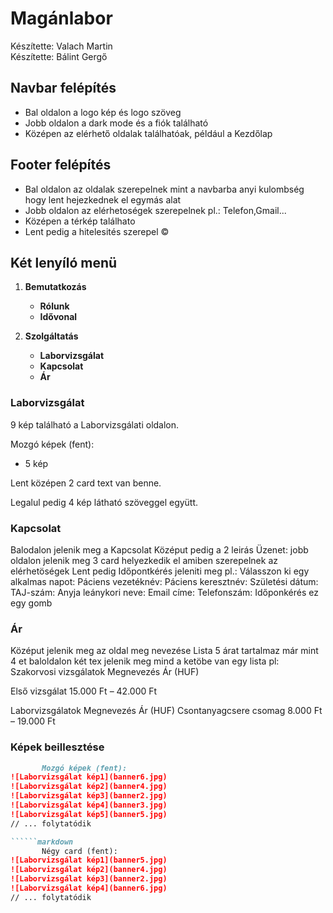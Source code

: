 # Magánlabor

Készítette: Valach Martin  
Készítette: Bálint Gergő  

## Navbar felépítés

- Bal oldalon a logo kép és logo szöveg
- Jobb oldalon a dark mode és a fiók található
- Középen az elérhető oldalak találhatóak, például a Kezdőlap
  
## Footer felépítés

- Bal oldalon az oldalak szerepelnek mint a navbarba anyi kulombség hogy lent hejezkednek el egymás alat
- Jobb oldalon az elérhetoségek szerepelnek pl.: Telefon,Gmail...
- Középen a térkép találhato
- Lent pedig a hitelesités szerepel &copy; 

## Két lenyíló menü

1. **Bemutatkozás**
   - **Rólunk**
   - **Idővonal**

2. **Szolgáltatás**
   - **Laborvizsgálat**
   - **Kapcsolat**
   - **Ár**


### Laborvizsgálat

9 kép található a Laborvizsgálati oldalon.

Mozgó képek (fent):
- 5 kép

Lent középen 2 card text van benne.

Legalul pedig 4 kép látható szöveggel együtt.

### Kapcsolat
Balodalon jelenik meg a Kapcsolat Középut pedig a 2 leirás        Üzenet: jobb oldalon jelenik meg 
3 card helyezkedik el amiben szerepelnek az elérhetöségek
Lent pedig Időpontkérés jeleniti meg pl.:
Válasszon ki egy alkalmas napot:
Páciens vezetéknév:
Páciens keresztnév:
Születési dátum: TAJ-szám:
Anyja leánykori neve:
Email címe:
Telefonszám:
Időponkérés ez egy gomb 

### Ár
Középut jelenik meg az oldal meg nevezése
Lista 5 árat tartalmaz már mint 4 et
baloldalon két tex jelenik meg mind a ketöbe van egy lista pl:
Szakorvosi vizsgálatok
Megnevezés                          Ár (HUF)

Első vizsgálat                      15.000 Ft – 42.000 Ft

Laborvizsgálatok
Megnevezés                          Ár (HUF)
Csontanyagcsere csomag              8.000 Ft – 19.000 Ft
### Képek beillesztése

``````markdown
       Mozgó képek (fent):
![Laborvizsgálat kép1](banner6.jpg)
![Laborvizsgálat kép2](banner4.jpg)
![Laborvizsgálat kép3](banner2.jpg)
![Laborvizsgálat kép4](banner3.jpg)
![Laborvizsgálat kép5](banner5.jpg)
// ... folytatódik

``````markdown
       Négy card (fent):
![Laborvizsgálat kép1](banner5.jpg)
![Laborvizsgálat kép2](banner4.jpg)
![Laborvizsgálat kép3](banner2.jpg)
![Laborvizsgálat kép4](banner6.jpg)
// ... folytatódik

